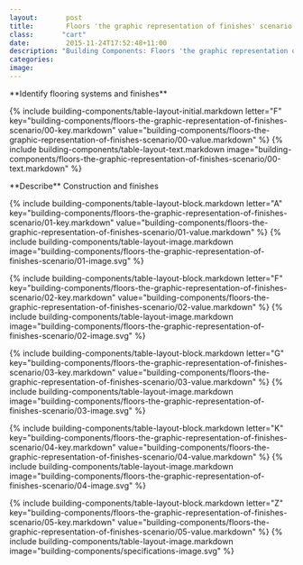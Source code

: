```yaml
---
layout:       post
title:        Floors 'the graphic representation of finishes' scenario
class:       "cart"
date:         2015-11-24T17:52:48+11:00
description: "Building Components: Floors 'the graphic representation of finishes' scenario"
categories:      
image:        
---
```

<div class="building-components">

<dl>

<div markdown="1" class="building-components-title">
<span class="transform-to-uppercase">**Identify flooring systems and finishes**</span>
</div>

{% include building-components/table-layout-initial.markdown letter="F" key="building-components/floors-the-graphic-representation-of-finishes-scenario/00-key.markdown" value="building-components/floors-the-graphic-representation-of-finishes-scenario/00-value.markdown" %}
{% include building-components/table-layout-text.markdown image="building-components/floors-the-graphic-representation-of-finishes-scenario/00-text.markdown" %}

<div markdown="1" class="building-components-title">
<span class="transform-to-uppercase">**Describe** Construction and finishes</span>
</div>

{% include building-components/table-layout-block.markdown letter="A" key="building-components/floors-the-graphic-representation-of-finishes-scenario/01-key.markdown" value="building-components/floors-the-graphic-representation-of-finishes-scenario/01-value.markdown" %}
{% include building-components/table-layout-image.markdown image="building-components/floors-the-graphic-representation-of-finishes-scenario/01-image.svg" %}

{% include building-components/table-layout-block.markdown letter="F" key="building-components/floors-the-graphic-representation-of-finishes-scenario/02-key.markdown" value="building-components/floors-the-graphic-representation-of-finishes-scenario/02-value.markdown"  %}
{% include building-components/table-layout-image.markdown image="building-components/floors-the-graphic-representation-of-finishes-scenario/02-image.svg" %}

{% include building-components/table-layout-block.markdown letter="G" key="building-components/floors-the-graphic-representation-of-finishes-scenario/03-key.markdown" value="building-components/floors-the-graphic-representation-of-finishes-scenario/03-value.markdown"  %}
{% include building-components/table-layout-image.markdown image="building-components/floors-the-graphic-representation-of-finishes-scenario/03-image.svg" %}

{% include building-components/table-layout-block.markdown letter="K" key="building-components/floors-the-graphic-representation-of-finishes-scenario/04-key.markdown" value="building-components/floors-the-graphic-representation-of-finishes-scenario/04-value.markdown"  %}
{% include building-components/table-layout-image.markdown image="building-components/floors-the-graphic-representation-of-finishes-scenario/04-image.svg" %}

{% include building-components/table-layout-block.markdown letter="Z" key="building-components/floors-the-graphic-representation-of-finishes-scenario/05-key.markdown" value="building-components/floors-the-graphic-representation-of-finishes-scenario/05-value.markdown"  %}
{% include building-components/table-layout-image.markdown image="building-components/specifications-image.svg" %}

</dl>
</div>